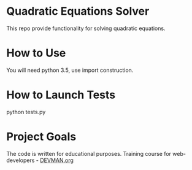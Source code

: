 # Quadratic Equations Solver

This repo provide functionality for solving quadratic equations.

# How to Use

You will need python 3.5, use import construction.

# How to Launch Tests

python tests.py

# Project Goals

The code is written for educational purposes. Training course for web-developers - [DEVMAN.org](https://devman.org)
